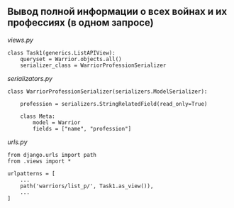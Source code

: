 ## Вывод полной информации о всех войнах и их профессиях (в одном запросе)
 _views.py_
```
class Task1(generics.ListAPIView):
    queryset = Warrior.objects.all()
    serializer_class = WarriorProfessionSerializer
```
_serializators.py_
```
class WarriorProfessionSerializer(serializers.ModelSerializer):

    profession = serializers.StringRelatedField(read_only=True)

    class Meta:
        model = Warrior
        fields = ["name", "profession"]
```
_urls.py_
```
from django.urls import path
from .views import *

urlpatterns = [
    ...
    path('warriors/list_p/', Task1.as_view()),
    ...
]
```